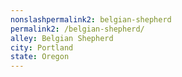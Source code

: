 ```yaml
---
﻿nonslashpermalink2: belgian-shepherd
permalink2: /belgian-shepherd/
alley: Belgian Shepherd
city: Portland
state: Oregon
---
```

